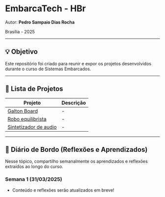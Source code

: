 # EmbarcaTech - HBr

Autor: **Pedro Sampaio Dias Rocha**

Brasília - 2025

---

## 💡 Objetivo

Este repositório foi criado para reunir e expor os projetos desenvolvidos durante o curso de Sistemas Embarcados.

---

## 📂 Lista de Projetos

| Projeto | Descrição |
|---------|-----------|
| [Galton Board](./projetos/galton_board) | - |
| [Robo equilibrista](./projetos/galton_board) | - |
| [Sintetizador de audio](./projetos/galton_board) | - |

---

##  📝 Diário de Bordo (Reflexões e Aprendizados)

Nesse tópico, compartilho semanalmente os aprendizados e reflexões extraídos ao longo do curso.

### Semana 1 (31/03/2025)

- Conteúdo e reflexões serão atualizados em breve!
